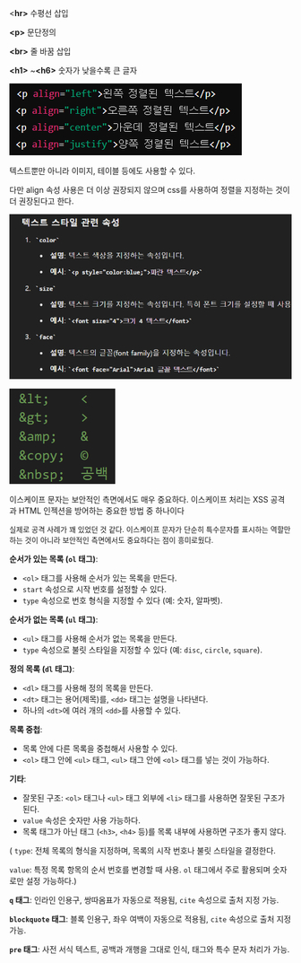 

&lt;**hr&gt;** 수평선 삽입

**&lt;p&gt;** 문단정의

**&lt;br&gt;** 줄 바꿈 삽입

**&lt;h1&gt;** ~**&lt;h6&gt;** 숫자가 낮을수록 큰 글자



![image-20240728212801113](\images\2024-07-28-week1\image-20240728212801113.png)

텍스트뿐만 아니라 이미지, 테이블 등에도 사용할 수 있다. 

다만 align 속성 사용은 더 이상 권장되지 않으며 css를 사용하여 정렬을 지정하는 것이 더 권장된다고 한다.







![image-20240728214704006](\images\2024-07-28-week1\image-20240728214704006.png)









![image-20240728212607320](\images\2024-07-28-week1\image-20240728212607320.png)

이스케이프 문자는 보안적인 측면에서도 매우 중요하다. 이스케이프 처리는 XSS 공격과 HTML 인젝션을 방어하는 중요한 방법 중 하나이다

<p style="font-size: 13px;">실제로 공격 사례가 꽤 있었던 것 같다. 이스케이프 문자가 단순히 특수문자를 표시하는 역할만 하는 것이 아니라 보안적인 측면에서도 중요하다는 점이 흥미로웠다.</p>



**순서가 있는 목록 (`ol` 태그)**:

- `<ol>` 태그를 사용해 순서가 있는 목록을 만든다.
- `start` 속성으로 시작 번호를 설정할 수 있다.
- `type` 속성으로 번호 형식을 지정할 수 있다 (예: 숫자, 알파벳).

**순서가 없는 목록 (`ul` 태그)**:

- `<ul>` 태그를 사용해 순서가 없는 목록을 만든다.
- `type` 속성으로 불릿 스타일을 지정할 수 있다 (예: `disc`, `circle`, `square`).

**정의 목록 (`dl` 태그)**:

- `<dl>` 태그를 사용해 정의 목록을 만든다.
- `<dt>` 태그는 용어(제목)를, `<dd>` 태그는 설명을 나타낸다.
- 하나의 `<dt>`에 여러 개의 `<dd>`를 사용할 수 있다.

**목록 중첩**:

- 목록 안에 다른 목록을 중첩해서 사용할 수 있다.
- `<ol>` 태그 안에 `<ul>` 태그, `<ul>` 태그 안에 `<ol>` 태그를 넣는 것이 가능하다.

**기타**:

- 잘못된 구조: `<ol>` 태그나 `<ul>` 태그 외부에 `<li>` 태그를 사용하면 잘못된 구조가 된다.
- `value` 속성은 숫자만 사용 가능하다. 
- 목록 태그가 아닌 태그 (`<h3>`, `<h4>` 등)를 목록 내부에 사용하면 구조가 좋지 않다.



(  `type`: 전체 목록의 형식을 지정하며, 목록의 시작 번호나 불릿 스타일을 결정한다.

`value`: 특정 목록 항목의 순서 번호를 변경할 때 사용. `ol` 태그에서 주로 활용되며 숫자로만 설정 가능하다.)







**`q` 태그**: 인라인 인용구, 쌍따옴표가 자동으로 적용됨, `cite` 속성으로 출처 지정 가능.

**`blockquote` 태그**: 블록 인용구, 좌우 여백이 자동으로 적용됨, `cite` 속성으로 출처 지정 가능.

**`pre` 태그**: 사전 서식 텍스트, 공백과 개행을 그대로 인식, 태그와 특수 문자 처리가 가능.




